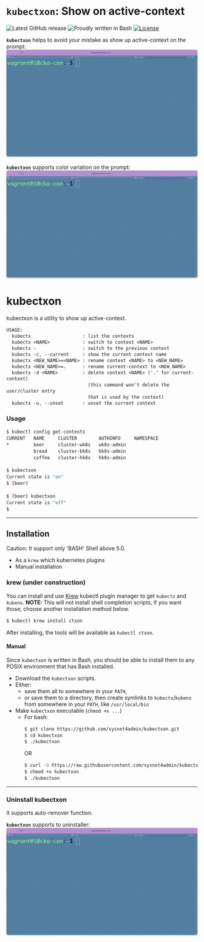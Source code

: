 # `kubectxon`: Show on active-context

![Latest GitHub release](https://img.shields.io/github/release/sysnet4admin/kubectxon.svg)
![Proudly written in Bash](https://img.shields.io/badge/written%20in-bash-ff69b4.svg)
[![License](https://img.shields.io/badge/License-Apache%202.0-blue.svg)](https://opensource.org/licenses/Apache-2.0)

**`kubectxon`** helps to avoid your mistake as show up active-context on the prompt:
![kubectxon-basic-demo GIF](img/kubectxon-basic-demo.gif)

**`kubectxon`** supports color variation on the prompt:
![kubectxon-color-demo GIF](img/kubectxon-color-demo.gif)

# kubectxon

kubectxon is a utility to show up active-context.

```
USAGE:
  kubectx                   : list the contexts
  kubectx <NAME>            : switch to context <NAME>
  kubectx -                 : switch to the previous context
  kubectx -c, --current     : show the current context name
  kubectx <NEW_NAME>=<NAME> : rename context <NAME> to <NEW_NAME>
  kubectx <NEW_NAME>=.      : rename current-context to <NEW_NAME>
  kubectx -d <NAME>         : delete context <NAME> ('.' for current-context)
                              (this command won't delete the user/cluster entry
                              that is used by the context)
  kubectx -u, --unset       : unset the current context
```

### Usage

```bash
$ kubectl config get-contexts 
CURRENT   NAME     CLUSTER        AUTHINFO     NAMESPACE
*         beer     cluster-wk8s   wk8s-admin   
          bread    cluster-bk8s   bk8s-admin   
          coffee   cluster-hk8s   hk8s-admin 

$ kubectxon
Current state is "on"
$ (beer)

$ (beer) kubectxon
Current state is "off"
$ 
```

-----

## Installation
Caution: It support only 'BASH' Shell above 5.0.  
- As a `krew` which kubernetes plugins 
- Manual installation

### krew (under construction)
You can install and use [Krew](https://github.com/kubernetes-sigs/krew/) kubectl
plugin manager to get `kubectx` and `kubens`. **NOTE:** This will not install
shell completion scripts, if you want those, choose another installation method
below.

```bash
$ kubectl krew install ctxon 
```

After installing, the tools will be available as `kubectl ctxon`.


#### Manual

Since `kubectxon` is written in Bash, you should be able to install
them to any POSIX environment that has Bash installed.

- Download the `kubectxon` scripts.
- Either:
  - save them all to somewhere in your `PATH`,
  - or save them to a directory, then create symlinks to `kubectx`/`kubens` from
    somewhere in your `PATH`, like `/usr/local/bin`
- Make `kubectxon` executable (`chmod +x ...`)
  - For bash:
    ```bash
    $ git clone https://github.com/sysnet4admin/kubectxon.git
    $ cd kubectxon
    $ ./kubectxon
    ```
    OR
    ```bash
    $ curl -O https://raw.githubusercontent.com/sysnet4admin/kubectxon/main/kubectxon
    $ chmod +x kubectxon
    $ ./kubectxon
    ```

-----

### Uninstall kubectxon 
It supports auto-remover function. 

**`kubectxon`** supports to uninstaller:
![kubectxon-uninstall-demo GIF](img/kubectxon-uninstall-demo.gif)

